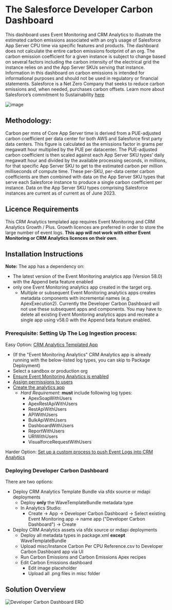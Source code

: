# The Salesforce Developer Carbon Dashboard

This dashboard uses Event Monitoring and CRM Analytics to illustrate the estimated carbon emissions associated with an org’s usage of Salesforce App Server CPU time via specific features and products. The dashboard does not calculate the entire carbon emissions footprint of an org. The carbon emission coefficient for a given instance is subject to change based on several factors including the carbon intensity of the electrical grid the instance relies on and the App Server SKUs serving that instance.
Information in this dashboard on carbon emissions is intended for informational purposes and should not be used in regulatory or financial statements. Salesforce is a Net Zero Company that seeks to reduce carbon emissions and, when needed, purchases carbon offsets. Learn more about Salesforce’s commitment to Sustainability [here](https://www.salesforce.com/company/sustainability/)


![image](https://github.com/seamusocionnaigh/DeveloperCarbonDashboard/assets/20658634/cd93735b-3c01-4eb3-ac6b-6265f4837e2d)


## Methodology:
Carbon per mms of Core App Server time is derived from a PUE-adjusted carbon coefficient per data center for both AWS and Salesforce first party data centers. This figure is calculated as the emissions factor in grams per megawatt hour multiplied by the PUE per datacenter. The PUE-adjusted carbon coefficient is then scaled against each App Server SKU types’ daily megawatt hour and divided by the available processing seconds, in millions, for that specific App Server SKU to get to the estimated carbon per million milliseconds of compute time.
These per-SKU, per-data center carbon coefficients are then combined with data on the App Server SKU types that serve each Salesforce instance to produce a single carbon coefficient per instance. Data on the App Server SKU types comprising Salesforce instances are current as of current as of June 2023.

## Licence Requirements

This CRM Analytics templated app requires Event Monitoring and CRM Analytics Growth / Plus.  Growth licences are preferred in order to store the large number of event logs.  **This app will not work with either Event Monitoring or CRM Analytics licences on their own**.

## Installation Instructions

**Note:** The app has a dependency on:
*  The latest version of the Event Monitoring analytics app (Version 58.0) with the Append beta feature enabled
*  only one Event Monitoring analytics app created in the target org.
    *  Multiple or subsequent Event Monitoring analytics apps creates metadata components with incremental names (e.g. ApexExecution2). Currently the Developer Carbon Dashboard will not use these subsequent apps and components.  You may have to delete all existing Event Monitoring analytics apps and recreate a single app using v58.0 with the Append beta feature enabled.

### Prerequisite: Setting Up The Log Ingestion process:

Easy Option: [CRM Analytics Templated App](https://trailhead.salesforce.com/content/learn/modules/event_monitoring_analytics)

* (If the "Event Monitoring Analytics" CRM Analytics app is already running with the below-listed log types, you can skip to Package Deployment)
* Select a sandbox or production org
* [Ensure Event Monitoring Analytics is enabled](https://help.salesforce.com/s/articleView?id=sf.bi_app_event_monitor_enable_select_PSL.htm&type=5)
* [Assign permissions to users](https://help.salesforce.com/s/articleView?id=bi_app_event_monitor_create_permsets.htm&type=5&language=en_US)
* [Create the analytics app](https://help.salesforce.com/s/articleView?language=en_US&type=5&id=sf.bi_app_admin_wave_create.htm)
    * *Hard Requirement*: **must** include following log types:
      * ApexSoapWithUsers
      * ApexRestApiWithUsers
      * RestApiWithUsers
      * APIWithUsers
      * BulkApiWithUsers
      * DashboardWithUsers
      * ReportWithUsers
      * URIWithUsers
      * VisualforceRequestWithUsers

Harder Option: [Set up a custom process to push Event Logs into CRM Analytics](https://www.salesforcehacker.com/2015/01/simple-script-for-loading-event.html)

### Deploying Developer Carbon Dashboard

There are two options:

* Deploy CRM Analytics Template Bundle via sfdx source or mdapi deployments
  * Deploy **only** the WaveTemplateBundle metadata type
  * In Analytics Studio:
    * Create -> App -> Developer Carbon Dashboard -> Select existing Event Monitoring app -> name app ("Developer Carbon Dashboard") -> Create
* Deploy CRM Analytics assets via sfdx source or mdapi deployments
  * Deploy all metadata types in package.xml **except** WaveTemplateBundle
  * Upload misc/Instance Carbon Per CPU Reference.csv to Developer Carbon Dashboard app via UI
  * Run Carbon Emissions and Carbon Emissions Apex recipes
  * Edit Carbon Emissions dashboard
    * Edit image placeholder
    * Upload all .png files in misc folder

## Solution Overview

![Developer Carbon Dashboard ERD](https://github.com/seamusocionnaigh/DeveloperCarbonDashboard/assets/20658634/f0228f16-bda5-4113-a5e1-99051d5be7cb)
